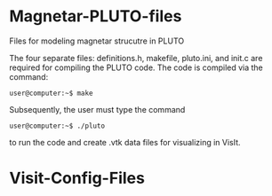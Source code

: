 # Magnetar-PLUTO-files
Files for modeling magnetar strucutre in PLUTO 

The four separate files: definitions.h, makefile, pluto.ini, and init.c are required for compiling the PLUTO code. 
The code is compiled via the command: 
```console 
user@computer:~$ make 
```
Subsequently, the user must type the command 
```console
user@computer:~$ ./pluto
```
to run the code and create .vtk data files for visualizing in VisIt. 
# Visit-Config-Files
